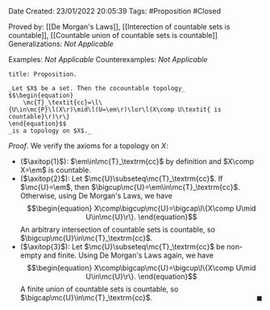<br />
<br />

Date Created: 23/01/2022 20:05:39
Tags: #Proposition #Closed 

Proved by: [[De Morgan's Laws]], [[Interection of countable sets is countable]], [[Countable union of countable sets is countable]]
Generalizations: _Not Applicable_

Examples: _Not Applicable_
Counterexamples: _Not Applicable_

``` ad-Proposition
title: Proposition.

_Let $X$ be a set. Then the cocountable topology_
$$\begin{equation}
    \mc{T}_\textit{cc}=\l\{U\in\mc{P}\l(X\r)\mid\l(U=\em\r)\lor\l(X\comp U\textit{ is countable}\r)\r\}
\end{equation}$$
_is a topology on $X$._

```

_Proof_. We verify the axioms for a topology on $X$:
* ($\axitop{1}$): $\em\in\mc{T}_\textrm{cc}$ by definition and $X\comp X=\em$ is countable.
* ($\axitop{2}$): Let $\mc{U}\subseteq\mc{T}_\textrm{cc}$. If $\mc{U}=\em$, then $\bigcup\mc{U}=\em\in\mc{T}_\textrm{cc}$. Otherwise, using De Morgan's Laws, we have
$$\begin{equation}
    X\comp\bigcup\mc{U}=\bigcap\l\{X\comp U\mid U\in\mc{U}\r\}.
\end{equation}$$
An arbitrary intersection of countable sets is countable, so $\bigcup\mc{U}\in\mc{T}_\textrm{cc}$.
* ($\axitop{3}$): Let $\mc{U}\subseteq\mc{T}_\textrm{cc}$ be non-empty and finite. Using De Morgan's Laws again, we have
$$\begin{equation}
    X\comp\bigcap\mc{U}=\bigcup\l\{X\comp U\mid U\in\mc{U}\r\}.
\end{equation}$$
A finite union of countable sets is countable, so $\bigcap\mc{U}\in\mc{T}_\textrm{cc}$.<span style="float:right;">$\blacksquare$</span>
